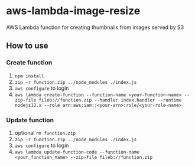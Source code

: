 # aws-lambda-image-resize
AWS Lambda function for creating thumbnails from images served by S3

## How to use

### Create function
1. `npm install`
2. `zip -r function.zip ../node_modules ./index.js`
3. `aws configure` to login
4. `aws lambda create-function --function-name <your-function-name> --zip-file fileb://function.zip --handler index.handler --runtime nodejs12.x --role arn:aws:iam::<your-arn>:role/<your-role-name>`

### Update function
1. optional `rm function.zip`
2. `zip -r function.zip ../node_modules ./index.js`
3. `aws configure` to login
4. `aws lambda update-function-code --function-name <your_function_name> --zip-file fileb://function.zip`
